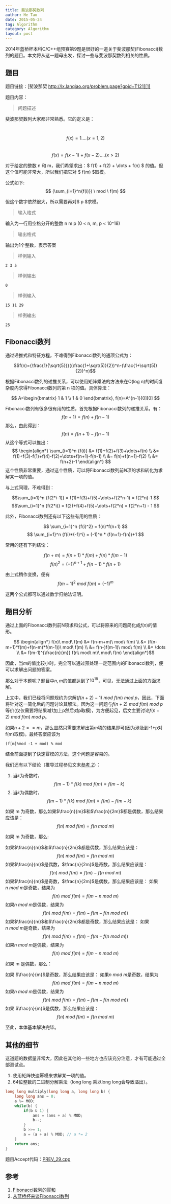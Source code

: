 ```yaml
---
title: 斐波那契数列
author: He Tao
date: 2015-05-24
tag: Algorithm
category: Algorithm
layout: post
---
```


2014年蓝桥杯本科C/C++组预赛第9题是很好的一道关于斐波那契(Fibonacci)数列的题目。本文将从这一题母出发，探讨一些与斐波那契数列相关的性质。

题目
----

题目链接：[斐波那契 http://lx.lanqiao.org/problem.page?gpid=T121][1]

题目内容：

> 问题描述

斐波那契数列大家都非常熟悉。它的定义是：

　　$$ f(x) = 1 .... (x=1,2) $$
　　$$ f(x) = f(x-1) + f(x-2) .... (x>2) $$

对于给定的整数 n 和 m，我们希望求出：$ f(1) + f(2) + \dots + f(n) $ 的值。但这个值可能非常大，所以我们把它对 $ f(m) $取模。

公式如下: $$ (\sum_{i=1}^n{f(i)}) \ mod \ f(m) $$

但这个数字依然很大，所以需要再对$ p $求模。

> 输入格式

输入为一行用空格分开的整数 n m p (0 < n, m, p < 10^18)

> 输出格式

输出为1个整数，表示答案

> 样例输入

    2 3 5

> 样例输出

    0

> 样例输入

    15 11 29

> 样例输出

    25

<!--more-->

Fibonacci数列
-------------

通过递推式和特征方程，不难得到Fibonacci数列的通项公式为：

$$f(n)={\frac{1}{\sqrt{5}}}((\frac{1+\sqrt(5)}{2})^n-(\frac{1+\sqrt(5)}{2})^n)$$

根据Fibonacci数列的递推关系，可以使用矩阵乘法的方法来在O(log n)的时间复杂度内求得Fibonacci数列的第 n 项的值。具体算法：

$$ A=\begin{bmatrix} 1 & 1 \\ 1 & 0 \end{bmatrix}, f(n)=A^{n-1}[0][0] $$

Fibonacci数列有很多很有用的性质，首先根据Fibonacci数列的递推关系，有：
$$ f(n+1) = f(n) + f(n-1) $$
那么，由此得到：
$$ f(n) = f(n+1)-f(n-1) $$
从这个等式可以推出：
$$ \begin{align*} 
\sum_{i=1}^n {f(i)} &= f(1)+f(2)+f(3)+\dots+f(n) \\
                    &= f(1)+f(3)-f(1)+f(4)-f(2)+\dots+f(n+1)-f(n-1) \\
                    &= f(n)+f(n+1)-f(2) \\
                    &= f(n+2)-1
\end{align*} $$
这个性质非常重要，通过这个性质，可以将Fibonacci数列前$N$项的求和转化为求解某一项的值。

与上式同理，不难得到：

$$\sum_{i=1}^n {f(2*i-1)} = f(1)+f(3)+f(5)+\dots+f(2*n-1) = f(2*n)-1 $$
$$\sum_{i=1}^n {f(2*i)} = f(2)+f(4)+f(5)+\dots+f(2*n) = f(2*n+1) - 1 $$

此外，Fibonacci数列还有以下这些有用的性质：

$$ \sum_{i=1}^n {f(i)^2} = f(n)*f(n+1) $$
$$ \sum_{i=1}^n {f(i)*(-1)^i} = (-1)^n * (f(n+1)-f(n))+1 $$

常用的还有下列结论：

$$ f(n+m) = f(n+1)*f(m) + f(n)*f(m-1) $$
$$ f(n)^2 = (-1)^{n+1} + f(n-1)*f(n+1) $$

由上式稍作变换，便有$$ f(m-1)^2\ mod\ f(m) = (-1)^m $$

这两个公式都可以通过数学归纳法证明。

题目分析
---------

通过上面的Fibonacci数列前N项求和公式，可以将原来的问题简化成$f(n)%f(m)%p$的情形。

$$ \begin{align*}
f(n)\ mod\ f(m) &= f(n-m+m)\ mod\ f(m) \\
                &= (f(n-m+1)*f(m)+f(n-m)*f(m-1))\ mod\ f(m) \\
                &= f(n-)f(m-1)\ mod\ f(m) \\
                &= \dots \\
                &= f(m-1)^{\frac{n}{m}} f(n\ mod\ m)\ mod\ f(m)
\end{align*}$$

因此，当$m$的值比较小时，完全可以通过预处理一定范围内的Fibonacci数列，便可以求解出问题的答案。

那么对于本题呢？题目中$n,m$的值都达到了$10^{18}$，可见，无法通过上面的方面求解。

上文中，我们已经将问题规约为求解$(f(n+2)-1)\ mod\ f(m)\ mod\ p$，因此，下面将针对这一简化后的问题讨论其解法。因为这一问题与$f(n+2)\ mod\ f(m)\ mod\ p$等价(仅仅需要将结果减1加上p然后对p取模)，为方便起见，后文主要讨论$f(n+2)\ mod\ f(m)\ mod\ p$。

如果$n+2==m$，那么显然只需要求解出第$m$项的结果即可(因为涉及到-1+p对f(m)取模)。最终答案应该为

    (f[m]%mod -1 + mod) % mod

结合前面提到了快速幂模的方法，这个问题是容易的。

我们还有以下结论（推导过程参见文末[参考 2][2]）：

1. 当$k$为奇数时，$$ f(m-1)*f(k)\ mod\ f(m) = f(m-k) $$
2. 当$k$为偶数时，$$ f(m-1)*f(k)\ mod\ f(m) = f(m)-f(m-k)$$

如果 m 为奇数，那么如果$\frac{n}{m}$和$\frac{n}{2m}$都是偶数，那么结果应该是：
$$f(n)\ mod\ f(m) = f(n\ mod\ m)$$

如果 m 为奇数，那么:

如果$\frac{n}{m}$和$\frac{n}{2m}$都是偶数，那么结果应该是：
$$f(n)\ mod\ f(m) = f(n\ mod\ m)$$
如果$\frac{n}{m}$是偶数，$\frac{n}{2m}$是奇数，那么结果应该是：
$$f(n)\ mod\ f(m) = f(m)-f(n\ mod\ m)$$
如果$\frac{n}{m}$是奇数，$\frac{n}{2m}$是偶数，那么结果应该是：
如果$n\ mod\ m$是奇数，结果为$$f(n)\ mod\ f(m) = f(m-n\ mod\ m)$$
如果$n\ mod\ m$是偶数，结果为$$f(n)\ mod\ f(m) = f(m)-f(m-f(n\ mod\ m))$$
如果$\frac{n}{m}$和$\frac{n}{2m}$都是奇数，那么结果应该是：
如果$n\ mod\ m$是奇数，结果为$$f(n)\ mod\ f(m) = f(m)-f(m-f(n\ mod\ m))$$
如果$n\ mod\ m$是偶数，结果为$$f(n)\ mod\ f(m) = f(m-n\ mod\ m)$$

如果 m 是偶数，那么：

如果 $\frac{n}{m}$是奇数，那么结果应该是：
如果$n\ mod\ m$是奇数，结果为$$f(n)\ mod\ f(m) = f(m-n\ mod\ m)$$
如果$n\ mod\ m$是偶数，结果为$$f(n)\ mod\ f(m) = f(m)-f(m-f(n\ mod\ m))$$
如果 $\frac{n}{m}$是偶数，那么结果应该是：
$$f(n)\ mod\ f(m) = f(n\ mod\ m)$$

至此，本体基本解决完毕。

其他的细节
-----------

这道题的数据量非常大，因此在其他的一些地方也应该充分注意，才有可能通过全部测试点。

1. 使用矩阵快速幂模来求解某一项的值。
2. 64位整数的二进制分解乘法（long long 乘以long long会导致溢出）。

```cpp
long long multiply(long long a, long long b) {
    long long ans = 0;
    a %= MOD;
    while(b) {
        if(b & 1) {
            ans = (ans + a) % MOD;
            b--;
        }
        b >>= 1;
        a = (a + a) % MOD; // a *= 2
    }
    return ans;
}
```

题目Accept代码：[PREV_29.cpp](/sourcecode/PREV_29.cpp)

参考
----

1. [Fibonacci数列的幂和][3]
2. [从蓝桥杯来谈Fibonacci数列][2]


<!---------------------------links------------------------------->

[1]: http://lx.lanqiao.org/problem.page?gpid=T121
[2]: http://blog.csdn.net/acdreamers/article/details/21822165
[3]: http://blog.csdn.net/acdreamers/article/details/23039571


